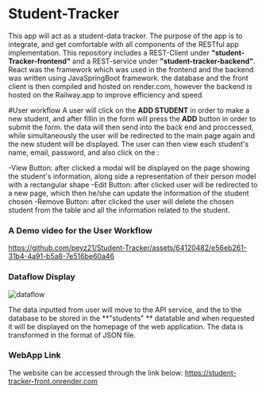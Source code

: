 # Student-Tracker
This app will act as a student-data tracker. The purpose of the app is to integrate, and get comfortable with all components of the RESTful app implementation. This repository includes a REST-Client under **"student-Tracker-frontend"** and a REST-service under **"student-tracker-backend"**. React was the framework which was used in the frontend and the backend was written using JavaSpringBoot framework. the database and the front client is then compiled and hosted on render.com, however the backend is hosted on the Railway.app to improve efficiency and speed.


#User workflow
A user will click on the **ADD STUDENT** in order to make a new student, and after fillin in the form will press the **ADD**  button in order to submit the form. the data will then send into the back end and proccessed, while simultaneously the user will be redirected to the main page again and the new student will be displayed.
The user can then view each student's name, email, password, and also click on the :

  -View Button: after clicked a modal will be displayed on the page showing the student's information, along side a representation of their person model with a rectangular shape
  -Edit Button: after clicked user will be redirected to a new page, which then he/she can update the information of the student chosen
  -Remove Button: after clicked the user will delete the chosen student from the table and all the information related to the student.
  
### A Demo video for the User Workflow

https://github.com/peyz21/Student-Tracker/assets/64120482/e56eb261-31b4-4a91-b5a8-7e516be60a46


### Dataflow Display

![dataflow](https://github.com/peyz21/Student-Tracker/assets/64120482/2d49b6ad-6d63-4589-a2e4-edf651ccf5d0)

The data inputted from user will move to the API service, and the to the database to be stored in the **"students" ** datatable and when requested it will be displayed on the homepage of the web application. The data is transformed in the format of JSON file. 


### WebApp Link
The website can be accessed through the link below: 
https://student-tracker-front.onrender.com
